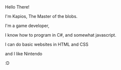 Hello There!

I'm Kapios,
The Master of the blobs.

I'm a game developer,

I know how to program in C#, and somewhat javascript.

I can do basic websites in HTML and CSS

and I like Nintendo

:D
